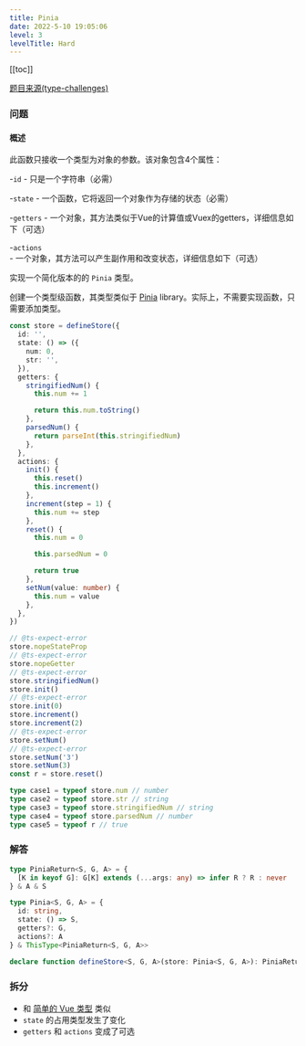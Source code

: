 ```yaml
---
title: Pinia
date: 2022-5-10 19:05:06
level: 3
levelTitle: Hard
---
```


[[toc]]

[题目来源(type-challenges)](https://github.com/type-challenges/type-challenges/blob/main/questions/01290-hard-pinia/README.md)

### 问题

#### 概述

此函数只接收一个类型为对象的参数。该对象包含4个属性：

-`id` - 只是一个字符串（必需）

-`state` - 一个函数，它将返回一个对象作为存储的状态（必需）

-`getters` - 一个对象，其方法类似于Vue的计算值或Vuex的getters，详细信息如下（可选）

-`actions` - 一个对象，其方法可以产生副作用和改变状态，详细信息如下（可选）


实现一个简化版本的的 `Pinia` 类型。

创建一个类型级函数，其类型类似于 [Pinia](https://github.com/posva/pinia)   library。实际上，不需要实现函数，只需要添加类型。

```typescript
const store = defineStore({
  id: '',
  state: () => ({
    num: 0,
    str: '',
  }),
  getters: {
    stringifiedNum() {
      this.num += 1

      return this.num.toString()
    },
    parsedNum() {
      return parseInt(this.stringifiedNum)
    },
  },
  actions: {
    init() {
      this.reset()
      this.increment()
    },
    increment(step = 1) {
      this.num += step
    },
    reset() {
      this.num = 0

      this.parsedNum = 0

      return true
    },
    setNum(value: number) {
      this.num = value
    },
  },
})

// @ts-expect-error
store.nopeStateProp
// @ts-expect-error
store.nopeGetter
// @ts-expect-error
store.stringifiedNum()
store.init()
// @ts-expect-error
store.init(0)
store.increment()
store.increment(2)
// @ts-expect-error
store.setNum()
// @ts-expect-error
store.setNum('3')
store.setNum(3)
const r = store.reset()

type case1 = typeof store.num // number
type case2 = typeof store.str // string
type case3 = typeof store.stringifiedNum // string
type case4 = typeof store.parsedNum // number
type case5 = typeof r // true

```

### 解答

```typescript
type PiniaReturn<S, G, A> = {
  [K in keyof G]: G[K] extends (...args: any) => infer R ? R : never
} & A & S

type Pinia<S, G, A> = {
  id: string,
  state: () => S,
  getters?: G,
  actions?: A
} & ThisType<PiniaReturn<S, G, A>>

declare function defineStore<S, G, A>(store: Pinia<S, G, A>): PiniaReturn<S, G, A>
```

### 拆分

* 和 [简单的 Vue 类型](/projects/challenges/typescript/hard-1) 类似
* `state` 的占用类型发生了变化
* `getters` 和 `actions` 变成了可选
